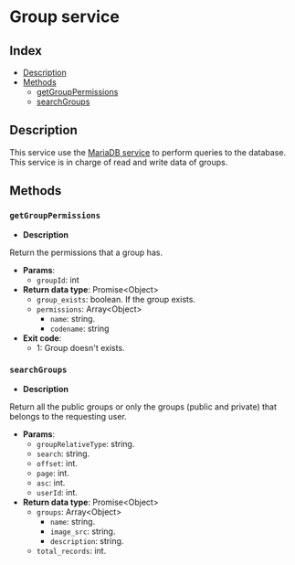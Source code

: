 # Group service

## Index

* [Description](#Description)
* [Methods](#Methods)
  * [getGroupPermissions](#getGroupPermissions)
  * [searchGroups](#searchGroups)

## Description

This service use the [MariaDB service](MARIADB.md) to perform queries to the database. This service is in charge of
read and write data of groups.

## Methods

### `getGroupPermissions`

* **Description**

Return the permissions that a group has.

* **Params**:
  * `groupId`: int
* **Return data type**: Promise\<Object>
  * `group_exists`: boolean. If the group exists.
  * `permissions`: Array\<Object>
    * `name`: string.
    * `codename`: string
* **Exit code**:
  * 1: Group doesn't exists.

### `searchGroups`

* **Description**

Return all the public groups or only the groups (public and private) that belongs to the requesting user.

* **Params**:
  * `groupRelativeType`: string.
  * `search`: string.
  * `offset`: int.
  * `page`: int.
  * `asc`: int.
  * `userId`: int.
* **Return data type**: Promise\<Object>
  * `groups`: Array\<Object>
    * `name`: string.
    * `image_src`: string.
    * `description`: string.
  * `total_records`: int.

